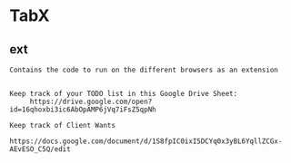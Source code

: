 # TabX

## ext
    Contains the code to run on the different browsers as an extension
    
    
    Keep track of your TODO list in this Google Drive Sheet:
         https://drive.google.com/open?id=16qhoxbi3ic6AbOpAMP6jVq7iFsZ5qpNh
    
    Keep track of Client Wants
         https://docs.google.com/document/d/1S8fpIC0ixI5DCYq0x3yBL6YqllZCGx-AEvESO_C5Q/edit
   
